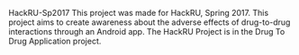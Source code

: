HackRU-Sp2017
This project was made for HackRU, Spring 2017.
This project aims to create awareness about the adverse effects of drug-to-drug interactions through an Android app.
The HackRU Project is in the Drug To Drug Application project.

